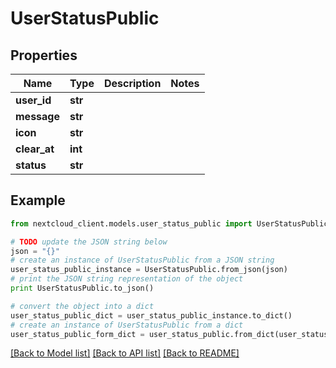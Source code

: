 # UserStatusPublic


## Properties
Name | Type | Description | Notes
------------ | ------------- | ------------- | -------------
**user_id** | **str** |  | 
**message** | **str** |  | 
**icon** | **str** |  | 
**clear_at** | **int** |  | 
**status** | **str** |  | 

## Example

```python
from nextcloud_client.models.user_status_public import UserStatusPublic

# TODO update the JSON string below
json = "{}"
# create an instance of UserStatusPublic from a JSON string
user_status_public_instance = UserStatusPublic.from_json(json)
# print the JSON string representation of the object
print UserStatusPublic.to_json()

# convert the object into a dict
user_status_public_dict = user_status_public_instance.to_dict()
# create an instance of UserStatusPublic from a dict
user_status_public_form_dict = user_status_public.from_dict(user_status_public_dict)
```
[[Back to Model list]](../README.md#documentation-for-models) [[Back to API list]](../README.md#documentation-for-api-endpoints) [[Back to README]](../README.md)


